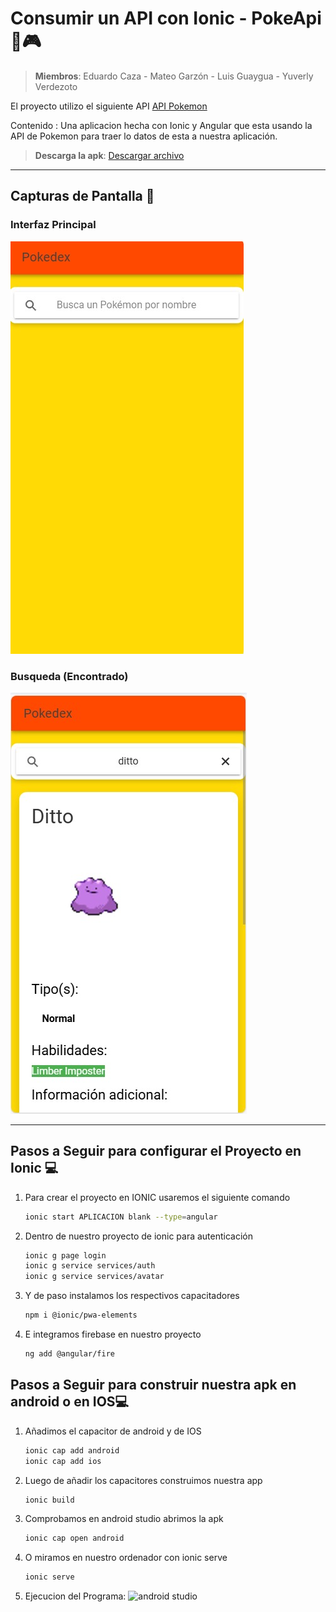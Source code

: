 # Consumir un API con Ionic - PokeApi 🐾🎮

> **Miembros**: Eduardo Caza - Mateo Garzón - Luis Guaygua - Yuverly Verdezoto

El proyecto utilizo el siguiente API [API Pokemon](https://pokeapi.co/) 

Contenido : Una aplicacion hecha con Ionic y Angular que esta usando la API de Pokemon para traer lo datos de esta a nuestra aplicación.

> **Descarga la apk**: [Descargar archivo](https://github.com/Eduardo-Caza/Geolocalizacion/blob/master/Geolocalizacion.apk)

---

## Capturas de Pantalla 📸

### Interfaz Principal

![image](https://github.com/YuverlyHidokun/Pokeapp-TK/blob/master/Busqueda.jpeg)

### Busqueda (Encontrado)


![image3](https://github.com/YuverlyHidokun/Pokeapp-TK/blob/master/Busqueda2.jpeg)


---

## Pasos a Seguir para configurar el Proyecto en Ionic 💻

1. Para crear el proyecto en IONIC usaremos el siguiente comando
   ```bash
   ionic start APLICACION blank --type=angular
2. Dentro de nuestro proyecto de ionic para autenticación
   ```bash
   ionic g page login
   ionic g service services/auth
   ionic g service services/avatar
3. Y de paso instalamos los respectivos capacitadores 
   ```bash
   npm i @ionic/pwa-elements
4. E integramos firebase en nuestro proyecto 
   ```bash
   ng add @angular/fire

## Pasos a Seguir para construir nuestra apk en android o en IOS💻

1. Añadimos el capacitor de android y de IOS
   ```bash
   ionic cap add android
   ionic cap add ios
2. Luego de añadir los capacitores construimos nuestra app
   ```bash
   ionic build
3. Comprobamos en android studio abrimos la apk
   ```bash
   ionic cap open android
4. O miramos en nuestro ordenador con ionic serve
   ```bash
   ionic serve
5. Ejecucion del Programa:
![android studio](https://github.com/Eduardo-Caza/Geolocalizacion/blob/master/ejecucion.png)
